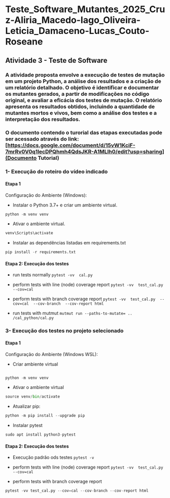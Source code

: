# Teste_Software_Mutantes_2025_Cruz-Aliria_Macedo-Iago_Oliveira-Leticia_Damaceno-Lucas_Couto-Roseane

## Atividade 3 - Teste de Software 

### A atividade proposta envolve a execução de testes de mutação em um projeto Python, a análise dos resultados e a criação de um relatório detalhado. O objetivo é identificar e documentar os mutantes gerados, a partir de modificações no código original, e avaliar a eficácia dos testes de mutação. O relatório apresenta os resultados obtidos, incluindo a quantidade de mutantes mortos e vivos, bem como a análise dos testes e a interpretação dos resultados. 

### O documento contendo o turorial das etapas executadas pode ser acessado através do link: [https://docs.google.com/document/d/15vW1KciF-7mrRv0V0q1lecDPQhmh4QdsJKR-A1MLIh0/edit?usp=sharing](Documento Tutorial)

### 1- Execução do roteiro do vídeo indicado
#### Etapa 1
Configuração do Ambiente (Windows):
- Instalar o Python 3.7+ e criar um ambiente virtual.

```python
python -m venv venv
``` 
- Ativar o ambiente virtual.

```python
venv\Scripts\activate
```

- Instalar as dependências listadas em requirements.txt

```python
pip install -r requirements.txt
```

#### Etapa 2: Execução dos testes

- run tests normally
``` pytest -vv  cal.py ```

- perform tests with line (node) coverage report
``` pytest -vv  test_cal.py  --cov=cal ``` 

- perform tests with branch coverage report
``` pytest -vv  test_cal.py  --cov=cal  --cov-branch  --cov-report html ```

- run tests with mutmut
``` mutmut run --paths-to-mutate= .. /cal_python/cal.py ```

### 3- Execução dos testes no projeto selecionado

#### Etapa 1
Configuração do Ambiente (Windows WSL):

- Criar ambiente virtual
``` cd django-ecomerce 
```

```python
python -m venv venv
```

- Ativar o ambiente virtual
```python
source venv/bin/activate
```

- Atualizar pip:
```python
python -m pip install --upgrade pip
``` 

- Instalar pytest
```python
sudo apt install python3-pytest
```

#### Etapa 2: Execução dos testes

- Execução padrão ods testes
``` pytest -v ```

- perform tests with line (node) coverage report
``` pytest -vv  test_cal.py  --cov=cal ``` 

- perform tests with branch coverage report
``` python
pytest -vv test_cal.py --cov=cal --cov-branch --cov-report html
```

